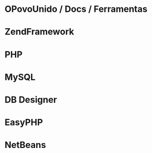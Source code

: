 # OPovoUnido / Docs / Ferramentas


ZendFramework
====



PHP
====



MySQL
====



DB Designer
====



EasyPHP
====



NetBeans
====

